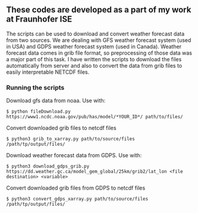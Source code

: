 ## These codes are developed as a part of my work at Fraunhofer ISE

The scripts can be used to download and convert weather forecast data from two sources. We are dealing with GFS weather forecast system (used in USA) and GDPS weather forecast system (used in Canada).
Weather forecast data comes in grib file format, so preprocessing of those data was a major part of this task. I have written the scripts to download the files automatically from server and also to convert the data from grib files to easily interpretable NETCDF files.

### Running the scripts

Download gfs data from noaa. Use with:

```
$ python fileDownload.py https://www1.ncdc.noaa.gov/pub/has/model/*YOUR_ID*/ path/to/files/
```

Convert downloaded grib files to netcdf files

```
$ python3 grib_to_xarray.py path/to/source/files /path/tp/output/files/
```
Download weather forecast data from GDPS. Use with:
```
$ python3 download_gdps_grib.py https://dd.weather.gc.ca/model_gem_global/25km/grib2/lat_lon <file destination> <variable>
```
Convert downloaded grib files from GDPS to netcdf files

```
$ python3 convert_gdps_xarray.py path/to/source/files /path/tp/output/files/
```


